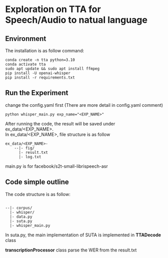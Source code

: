 # Exploration on TTA for Speech/Audio to natual language

## Environment
The installation is as follow command:
```
conda create -n tta python=3.10
conda activate tta
sudo apt update && sudo apt install ffmpeg
pip install -U openai-whisper
pip install -r requirements.txt
```


## Run the Experiment

change the config.yaml first (There are more detail in config.yaml comment)

```
python whisper_main.py exp_name="<EXP_NAME>"
```
After running the code, the result will be saved under ex_data/<EXP_NAME>.  
In ex_data/<EXP_NAME>, file structure is as follow
```
ex_data/<EXP_NAME>-
    --|- fig/
      |- result.txt
      |- log.txt  
```


main.py is for facebook/s2t-small-librispeech-asr

## Code simple outline
The code structure is as follow:
```

--|- corpus/
  |- whisper/
  |- data.py
  |- suta.py
  |- whisper_main.py
```
In suta.py, the main implementation of SUTA is implemented in **TTADecode** class  

**transcriptionProcessor** class parse the WER from the result.txt
